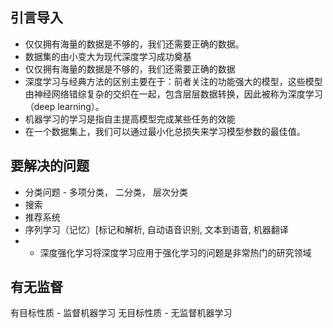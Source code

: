  ## 引言导入
 - 仅仅拥有海量的数据是不够的，我们还需要正确的数据。
 - 数据集的由小变大为现代深度学习成功奠基
 - 仅仅拥有海量的数据是不够的，我们还需要正确的数据
 - 深度学习与经典方法的区别主要在于：前者关注的功能强大的模型，这些模型由神经网络错综复杂的交织在一起，包含层层数据转换，因此被称为深度学习（deep learning）。
 - 机器学习的学习是指自主提高模型完成某些任务的效能
 - 在一个数据集上，我们可以通过最小化总损失来学习模型参数的最佳值。

## 要解决的问题
 - 分类问题 - 多项分类， 二分类， 层次分类
 - 搜索
 - 推荐系统
 - 序列学习（记忆）[标记和解析, 自动语音识别, 文本到语音, 机器翻译
 -  - 深度强化学习将深度学习应用于强化学习的问题是非常热门的研究领域
## 有无监督
有目标性质 - 监督机器学习
无目标性质 - 无监督机器学习

<!--stackedit_data:
eyJoaXN0b3J5IjpbMTc3NTUxMzgwNywtMTIwNTI1OTQ0NiwtOD
A2NjMyNTgxLDYwMDA1NDk1Nyw4MzgzNzkwNjksLTEzNTMxNTMz
MjEsLTM2NjA2Mjg4Ml19
-->